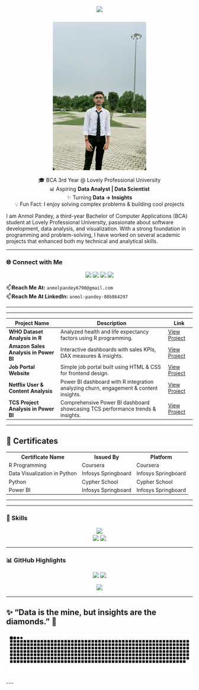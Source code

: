 <h1 align="center">
  <img src="https://readme-typing-svg.herokuapp.com?size=30&duration=4000&color=58A6FF&center=true&vCenter=true&width=550&lines=👋+Hi,+I'm+Anmol+Pandey;💻+Data+Science+Enthusiast;🚀+Future+Data+Analyst;🔥+Loves+Problem+Solving" />
</h1>

<p align="center">
  <img src="WhatsApp Image 2025-08-20 at 00.20.06_26dfa741.jpg" alt="Anmol Pandey" height="400"/>
</p>

<p align="center">
🎓 BCA 3rd Year @ Lovely Professional University <br>
📊 Aspiring <b>Data Analyst | Data Scientist</b> <br>
✨ Turning <b>Data → Insights </b> <br>
💡 Fun Fact: I enjoy solving complex problems & building cool projects </b> </b>

I am Anmol Pandey, a third-year Bachelor of Computer Applications (BCA) student at Lovely Professional University, passionate about software development, data analysis, and visualization. With a strong foundation in programming and problem-solving, I have worked on several academic projects that enhanced both my technical and analytical skills.

---

### 🌐 Connect with Me  
<p align="center">
  <a href="https://www.linkedin.com/in/anmol-pandey-08b864297" target="_blank"><img src="https://img.shields.io/badge/LinkedIn-0077B5?style=flat&logo=linkedin&logoColor=white"/></a>
  <a href="https://www.kaggle.com/anmolpandey01" target="_blank"><img src="https://img.shields.io/badge/Kaggle-20BEFF?style=flat&logo=kaggle&logoColor=white"/></a>
  <a href="https://www.instagram.com/anmol_pandey_6790" target="_blank"><img src="https://img.shields.io/badge/Instagram-E4405F?style=flat&logo=instagram&logoColor=white"/></a>
  <a href="https://www.facebook.com/profile.php?id=100015731958127" target="_blank"><img src="https://img.shields.io/badge/Facebook-1877F2?style=flat&logo=facebook&logoColor=white"/></a>
</p>

📫**Reach Me At:** `anmolpandey6790@gmail.com`  
📫**Reach Me At LinkedIn:** `anmol-pandey-08b864297`

---
---
| **Project Name**                   | **Description**                                                                 | **Link** |
|------------------------------------|---------------------------------------------------------------------------------|----------|
| **WHO Dataset Analysis in R**      | Analyzed health and life expectancy factors using R programming.                 | [View Project](https://rpubs.com/anmol_01/LifeExpectancy) |
| **Amazon Sales Analysis in Power BI** | Interactive dashboards with sales KPIs, DAX measures & insights.                 | [View Project](https://app.fabric.microsoft.com/links/xd7b2ar9kO?ctid=e14e73eb-5251-4388-8d67-8f9f2e2d5a46&pbi_source=linkShare) |
| **Job Portal Website**             | Simple job portal built using HTML & CSS for frontend design.                    | [View Project](https://job-portal-topaz-nu.vercel.app/index.html) |
| **Netflix User & Content Analysis** | Power BI dashboard with R integration analyzing churn, engagement & content insights. | [View Project](https://github.com/Anmol6790/Netflix_user_analysis) |
| **TCS Project Analysis in Power BI** | Comprehensive Power BI dashboard showcasing TCS performance trends & insights.    | [View Project](https://app.fabric.microsoft.com/groups/me/reports/8f012b9e-ecde-430f-8094-7ea012f38327/0ae79e5caeb22ce26ff8?experience=fabric-developer) |

---
<h2>📜 Certificates</h2>

<table>
  <tr>
    <th>Certificate Name</th>
    <th>Issued By</th>
    <th>Platform</th>
  </tr>
  <tr>
    <td>R Programming</td>
    <td>Coursera</td>
    <td>Coursera</td>
  </tr>
  <tr>
    <td>Data Visualization in Python</td>
    <td>Infosys Springboard</td>
    <td>Infosys Springboard</td>
  </tr>
  <tr>
    <td>Python</td>
    <td>Cypher School</td>
    <td>Cypher School</td>
  </tr>
  <tr>
    <td>Power BI</td>
    <td>Infosys Springboard</td>
    <td>Infosys Springboard</td>
  </tr>
</table>


---
---

### 🚀 Skills  
<p align="center">
  <img src="https://skillicons.dev/icons?i=c,cpp,python,r,mysql,html,css,js" /><br>
  <img src="https://img.shields.io/badge/Tableau-E97627?style=for-the-badge&logo=tableau&logoColor=white"/>
  <img src="https://img.shields.io/badge/Power%20BI-F2C811?style=for-the-badge&logo=powerbi&logoColor=black"/>
</p>

---

### 📊 GitHub Highlights  
<p align="center">
  <img src="https://github-readme-stats.vercel.app/api?username=Anmol6790&show_icons=true&theme=radical" height="165"/>
  <img src="https://github-readme-stats.vercel.app/api/top-langs/?username=Anmol6790&layout=compact&theme=radical" height="165"/>
</p>

<p align="center">
  <img src="https://github-readme-streak-stats.herokuapp.com/?user=Anmol6790&theme=radical&hide_border=true"/>
</p>

---

✨ **“Data is the mine, but insights are the diamonds.”** 💎
---
<p align="center">
  <img src="https://github.com/Platane/snk/raw/output/github-contribution-grid-snake.svg" alt="Snake animation" />
</p>
---
